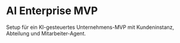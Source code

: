# AI Enterprise MVP

Setup für ein KI-gesteuertes Unternehmens-MVP mit Kundeninstanz, Abteilung und Mitarbeiter-Agent.
